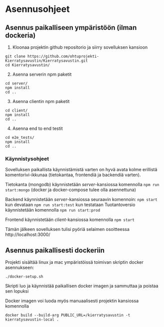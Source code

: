 # Asennusohjeet

## Asennus paikalliseen ympäristöön (ilman dockeria)

1. Kloonaa projektin github repositorio ja siirry sovelluksen kansioon

```
git clone https://github.com/ohtuprojekti-Kierratysavustin/Kierratysavustin.git
cd Kierratysavustin/
```

2. Asenna serverin npm paketit

```
cd server/
npm install
cd ..
```

3. Asenna clientin npm paketit

```
cd client/
npm install
cd ..
```

4. Asenna end to end testit

```
cd e2e_tests/
npm install
cd ..
```
### Käynnistysohjeet
Sovelluksen paikallista käynnistämistä varten on hyvä avata kolme erillistä komentorivi-ikkunaa (tietokantaa, frontendiä ja backendiä varten). 

Tietokanta (mongodb) käynnistetään *server*-kansiossa komennolla `npm run start:mongo` (docker ja docker-compose tulee olla asennettuna)

Backend käynnistetään *server*-kansiossa seuraavin komennoin:
`npm start` kun devataan
`npm run start:test` kun testataan
Tuotantoversio käynnistetään komennolla `npm run start:prod`

Frontend käynnistetään *client*-kansiossa komennolla `npm start`

Tämän jälkeen sovelluksen tulisi pyöriä selaimen osoitteessa http://localhost:3000/

## Asennus paikallisesti dockeriin

Projekti sisältää linux ja mac ympäristöissä toimivan skriptin docker asennukseen:

```
./docker-setup.sh
```

Skripti luo ja käynnistää paikallisen docker imagen ja sammuttaa ja poistaa sen lopuksi

Docker imagen voi luoda myös manuaalisesti projektin kansiossa komennolla

```
docker build --build-arg PUBLIC_URL=/kierratysavustin -t kierratysavustin-local .
```
